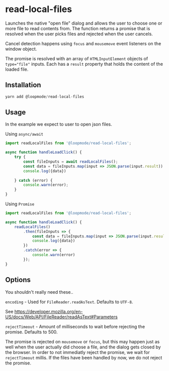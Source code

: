 # read-local-files

Launches the native "open file" dialog and allows the user to choose one or more file to read contents from.
The function returns a promise that is resolved when the user picks files and rejected when the user cancels.

Cancel detection happens using `focus` and `mousemove` event listeners on the window object.

The promise is resolved with an array of `HTMLInputElement` objects of `type="file"` inputs. Each has a `result` property that holds the content of the loaded file.

## Installation

```javascript
yarn add @loopmode/read-local-files
```

## Usage

In the example we expect to user to open json files.

Using `async/await`

```javascript
import readLocalFiles from '@loopmode/read-local-files';

async function handleLoadClick() {
    try {
        const fileInputs = await readLocalFiles();
        const data = fileInputs.map(input => JSON.parse(input.result))
        console.log({data})
        
    } catch (error) {
        console.warn(error);  
    }
}
```

Using `Promise`

```javascript
import readLocalFiles from '@loopmode/read-local-files';

async function handleLoadClick() {
    readLocalFiles()
        .then(fileInputs => {
            const data = fileInputs.map(input => JSON.parse(input.result))
            console.log({data})
        })
        .catch(error => {
            console.warn(error)
        });
}
```

## Options

You shouldn't really need these..

`encoding` - Used for `FileReader.readAsText`. Defaults to `UTF-8`.  

See https://developer.mozilla.org/en-US/docs/Web/API/FileReader/readAsText#Parameters

`rejectTimeout` - Amount of milliseconds to wait before rejecting the promise. Defaults to 500.

The promise is rejected on `mousemove` or `focus`, but this may happen just as well when the user actually did choose a file, and the dialog gets closed by the browser. In order to not immediatly reject the promise, we wait for `rejectTimeout` millis. If the files have been handled by now, we do not reject the promise.